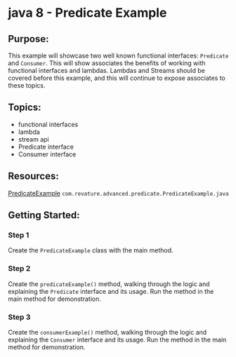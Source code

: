 # java 8 - Predicate Example
## Purpose:
This example will showcase two well known functional interfaces: `Predicate` and `Consumer`. This will show associates the benefits of working with functional interfaces and lambdas. Lambdas and Streams should be covered before this example, and this will continue to expose associates to these topics.
## Topics:
* functional interfaces
* lambda
* stream api
* Predicate interface
* Consumer interface
## Resources:
[PredicateExample](https://gitlab.com/revature_training/java-team/-/blob/master/java-standard-examples/java/src/main/java/com/revature/advanced/predicate/PredicateExample.java) `com.revature.advanced.predicate.PredicateExample.java`
## Getting Started:
### Step 1
Create the `PredicateExample` class with the main method.
### Step 2
Create the `predicateExample()` method, walking through the logic and explaining the `Predicate` interface and its usage. Run the method in the main method for demonstration.
### Step 3
Create the `consumerExample()` method, walking through the logic and explaining the `Consumer` interface and its usage. Run the method in the main method for demonstration.